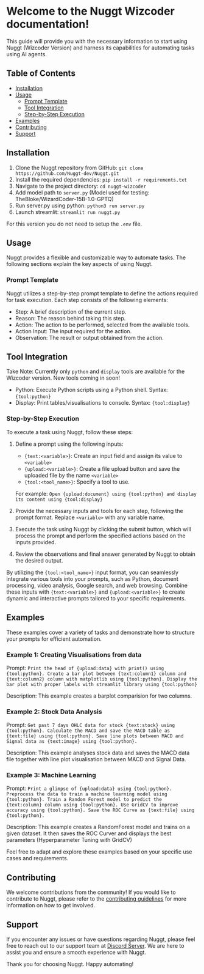 # Welcome to the Nuggt Wizcoder documentation!

This guide will provide you with the necessary information to start using Nuggt (Wizcoder Version) and harness its capabilities for automating tasks using AI agents.

## Table of Contents
- [Installation](#installation)
- [Usage](#usage)
  - [Prompt Template](#prompt-template)
  - [Tool Integration](#tool-integration)
  - [Step-by-Step Execution](#step-by-step-execution)
- [Examples](#examples)
- [Contributing](#contributing)
- [Support](#support)

## Installation

1. Clone the Nuggt repository from GitHub: `git clone https://github.com/Nuggt-dev/Nuggt.git`
2. Install the required dependencies: `pip install -r requirements.txt`
3. Navigate to the project directory: `cd nuggt-wizcoder`
4. Add model path to `server.py` (Model used for testing: TheBloke/WizardCoder-15B-1.0-GPTQ)
5. Run server.py using python: `python3 run server.py`
6. Launch streamlit: `streamlit run nuggt.py`

For this version you do not need to setup the `.env` file.

## Usage

Nuggt provides a flexible and customizable way to automate tasks. The following sections explain the key aspects of using Nuggt.

### Prompt Template

Nuggt utilizes a step-by-step prompt template to define the actions required for task execution. Each step consists of the following elements:

- Step: A brief description of the current step.
- Reason: The reason behind taking this step.
- Action: The action to be performed, selected from the available tools.
- Action Input: The input required for the action.
- Observation: The result or output obtained from the action.

## Tool Integration

Take Note: Currently only `python` and `display` tools are available for the Wizcoder version. New tools coming in soon!

- Python: Execute Python scripts using a Python shell. Syntax: `{tool:python}`
- Display: Print tables/visualisations to console. Syntax: `{tool:display}`


### Step-by-Step Execution

To execute a task using Nuggt, follow these steps:

1. Define a prompt using the following inputs:
   - `{text:<variable>}`: Create an input field and assign its value to `<variable>`
   - `{upload:<variable>}`: Create a file upload button and save the uploaded file by the name `<variable>`
   - `{tool:<tool_name>}`: Specify a tool to use. 

   For example: `Open {upload:document} using {tool:python} and display its content using {tool:display}`

2. Provide the necessary inputs and tools for each step, following the prompt format. Replace `<variable>` with any variable name.

3. Execute the task using Nuggt by clicking the submit button, which will process the prompt and perform the specified actions based on the inputs provided.

4. Review the observations and final answer generated by Nuggt to obtain the desired output.

By utilizing the `{tool:<tool_name>}` input format, you can seamlessly integrate various tools into your prompts, such as Python, document processing, video analysis, Google search, and web browsing. Combine these inputs with `{text:<variable>}` and `{upload:<variable>}` to create dynamic and interactive prompts tailored to your specific requirements.

## Examples

These examples cover a variety of tasks and demonstrate how to structure your prompts for efficient automation.

### Example 1: Creating Visualisations from data

Prompt: `Print the head of {upload:data} with print() using {tool:python}. Create a bar plot between {text:column1} column and {text:column2} column with matplotlib using {tool:python}. Display the bar plot with proper labels with streamlit library using {tool:python}`

Description:
This example creates a barplot comparision for two columns.

### Example 2: Stock Data Analysis

Prompt: `Get past 7 days OHLC data for stock {text:stock} using {tool:python}. Calculate the MACD and save the MACD table as {text:file} using {tool:python}. Save line plots between MACD and Signal data as {text:image} using {tool:python}.`

Description:
This example analyses stock data and saves the MACD data file together with line plot visualisation between MACD and Signal Data.

### Example 3: Machine Learning

Prompt: `Print a glimpse of {upload:data} using {tool:python}. Preprocess the data to train a machine learning model using {tool:python}. Train a Random Forest model to predict the {text:column} column using {tool:python}. Use GridCV to improve accuracy using {tool:python}. Save the ROC Curve as {text:file} using {tool:python}.`

Description:
This example creates a RandomForest model and trains on a given dataset. It then saves the ROC Curver and displays the best parameters (Hyperparameter Tuning with GridCV)

Feel free to adapt and explore these examples based on your specific use cases and requirements.

## Contributing

We welcome contributions from the community! If you would like to contribute to Nuggt, please refer to the [contributing guidelines](contribution_guidelines.md) for more information on how to get involved.

## Support

If you encounter any issues or have questions regarding Nuggt, please feel free to reach out to our support team at [Discord Server](https://discord.gg/gzdCDM84). We are here to assist you and ensure a smooth experience with Nuggt.

Thank you for choosing Nuggt. Happy automating!
